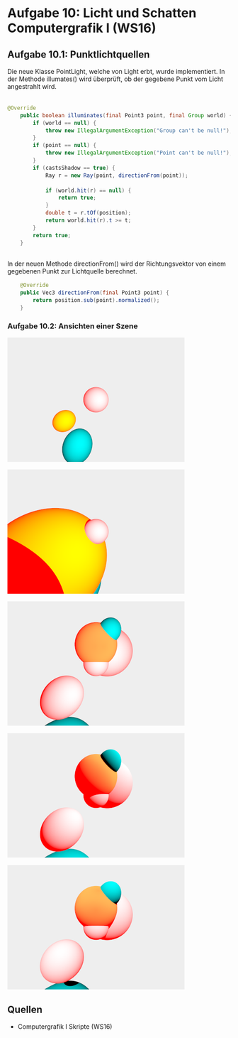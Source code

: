 # Aufgabe 10: Licht und Schatten  Computergrafik I (WS16)



## Aufgabe 10.1: Punktlichtquellen

Die neue Klasse PointLight, welche von Light erbt, wurde implementiert. In der Methode illumates() wird überprüft, ob der gegebene Punkt vom Licht angestrahlt wird.

```java

@Override
    public boolean illuminates(final Point3 point, final Group world) {
        if (world == null) {
            throw new IllegalArgumentException("Group can't be null!");
        }
        if (point == null) {
            throw new IllegalArgumentException("Point can't be null!");
        }
        if (castsShadow == true) {
            Ray r = new Ray(point, directionFrom(point));

            if (world.hit(r) == null) {
                return true;
            }
            double t = r.tOf(position);
            return world.hit(r).t >= t;
        }
        return true;
    }



```

In der neuen Methode directionFrom() wird der Richtungsvektor von einem gegebenen Punkt zur Lichtquelle berechnet.

```java
    @Override
    public Vec3 directionFrom(final Point3 point) {
        return position.sub(point).normalized();
    }

```



### Aufgabe 10.2: Ansichten einer Szene



![](a10-1.png)

![](a10-2.png)

![](a10-3.png)

![](a10-4.png)

![](a10-5.png)




## Quellen

- Computergrafik I Skripte (WS16)
